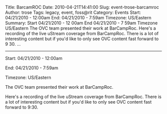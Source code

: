 Title: BarcamROC
Date: 2010-04-21T14:41:00
Slug: event-trose-barcamroc
Author: trose
Tags: legacy, event, foss@rit
Category: Events
Start: 04/21/2010 - 12:00am
End: 04/21/2010 - 7:59am
Timezone: US/Eastern
Summary: Start  04/21/2010 - 12 00am  End  04/21/2010 - 7 59am  Timezone  US/Eastern  The OVC team presented their work at BarCampRoc.  Here's a recording of the live uStream coverage from BarCampRoc. There is a lot of interesting content but if you'd like to only see OVC content fast forward to 9 30.   ... 

---
Start: 04/21/2010 - 12:00am

End: 04/21/2010 - 7:59am

Timezone: US/Eastern

The OVC team presented their work at BarCampRoc.

Here's a recording of the live uStream coverage from BarCampRoc. There is a
lot of interesting content but if you'd like to only see OVC content fast
forward to 9:30.

